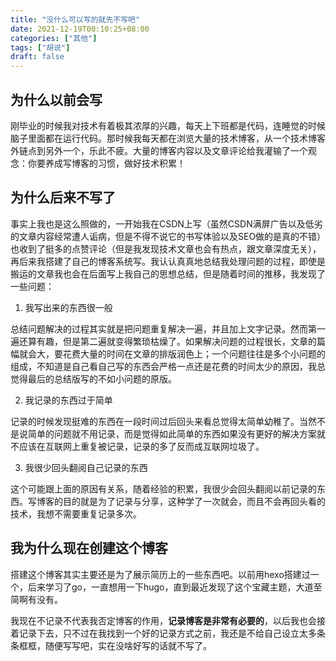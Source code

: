 ```yaml
---
title: "没什么可以写的就先不写吧"
date: 2021-12-19T00:10:25+08:00
categories: ["其他"]
tags: ["胡说"]
draft: false
---
```


## 为什么以前会写

刚毕业的时候我对技术有着极其浓厚的兴趣，每天上下班都是代码，连睡觉的时候脑子里面都在运行代码。那时候我每天都在浏览大量的技术博客，从一个技术博客外链点到另外一个，乐此不疲。大量的博客内容以及文章评论给我灌输了一个观念：你要养成写博客的习惯，做好技术积累！

## 为什么后来不写了

事实上我也是这么照做的，一开始我在CSDN上写（虽然CSDN满屏广告以及低劣的文章内容经常遭人诟病，但是不得不说它的书写体验以及SEO做的是真的不错）也收到了挺多的点赞评论（但是我发现技术文章也会有热点，跟文章深度无关），再后来我搭建了自己的博客系统写。我认认真真地总结我处理问题的过程，即使是搬运的文章我也会在后面写上我自己的思想总结，但是随着时间的推移，我发现了一些问题：

1. 我写出来的东西很一般

总结问题解决的过程其实就是把问题重复解决一遍，并且加上文字记录。然而第一遍还算有趣，但是第二遍就变得繁琐枯燥了。如果解决问题的过程很长，文章的篇幅就会大，要花费大量的时间在文章的排版润色上；一个问题往往是多个小问题的组成，不知道是自己看自己写的东西会严格一点还是花费的时间太少的原因，我总觉得最后的总结版写的不如小问题的原版。

2. 我记录的东西过于简单

记录的时候发现挺难的东西在一段时间过后回头来看总觉得太简单幼稚了。当然不是说简单的问题就不用记录，而是觉得如此简单的东西如果没有更好的解决方案就不应该在互联网上重复被记录，记录的多了反而成互联网垃圾了。

3. 我很少回头翻阅自己记录的东西

这个可能跟上面的原因有关系，随着经验的积累，我很少会回头翻阅以前记录的东西。写博客的目的就是为了记录与分享，这种学了一次就会，而且不会再回头看的技术，我想不需要重复记录多次。

## 我为什么现在创建这个博客

搭建这个博客其实主要还是为了展示简历上的一些东西吧。以前用hexo搭建过一个，后来学习了go，一直想用一下hugo，直到最近发现了这个宝藏主题，大道至简啊有没有。

我现在不记录不代表我否定博客的作用，**记录博客是非常有必要的**，以后我也会接着记录下去，只不过在我找到一个好的记录方式之前，我还是不给自己设立太多条条框框，随便写写吧，实在没啥好写的话就不写了。

